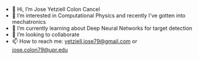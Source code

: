 - 👋 Hi, I’m Jose Yetziell Colon Cancel
- 👀 I’m interested in Computational Physics and recently I've gotten into mechatronics
- 🌱 I’m currently learning about Deep Neural Networks for target detection
- 💞️ I’m looking to collaborate
- 📫 How to reach me: yetziell.jose79@gmail.com or jose.colon79@upr.edu

<!---
Josecolon79/Josecolon79 is a ✨ special ✨ repository because its `README.md` (this file) appears on your GitHub profile.
You can click the Preview link to take a look at your changes.
--->
